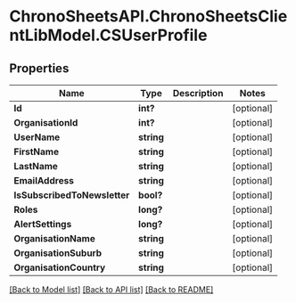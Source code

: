 # ChronoSheetsAPI.ChronoSheetsClientLibModel.CSUserProfile
## Properties

Name | Type | Description | Notes
------------ | ------------- | ------------- | -------------
**Id** | **int?** |  | [optional] 
**OrganisationId** | **int?** |  | [optional] 
**UserName** | **string** |  | [optional] 
**FirstName** | **string** |  | [optional] 
**LastName** | **string** |  | [optional] 
**EmailAddress** | **string** |  | [optional] 
**IsSubscribedToNewsletter** | **bool?** |  | [optional] 
**Roles** | **long?** |  | [optional] 
**AlertSettings** | **long?** |  | [optional] 
**OrganisationName** | **string** |  | [optional] 
**OrganisationSuburb** | **string** |  | [optional] 
**OrganisationCountry** | **string** |  | [optional] 

[[Back to Model list]](../README.md#documentation-for-models) [[Back to API list]](../README.md#documentation-for-api-endpoints) [[Back to README]](../README.md)

